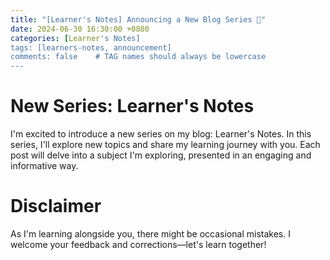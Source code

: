 ```yaml
---
title: "[Learner's Notes] Announcing a New Blog Series 🎉"
date: 2024-06-30 16:30:00 +0800
categories: [Learner's Notes]
tags: [learners-notes, announcement]
comments: false    # TAG names should always be lowercase
---
```


# New Series: Learner's Notes
I'm excited to introduce a new series on my blog: Learner's Notes. In this series, I'll explore new topics and share my learning journey with you. Each post will delve into a subject I'm exploring, presented in an engaging and informative way.

# Disclaimer
As I'm learning alongside you, there might be occasional mistakes. I welcome your feedback and corrections—let's learn together!